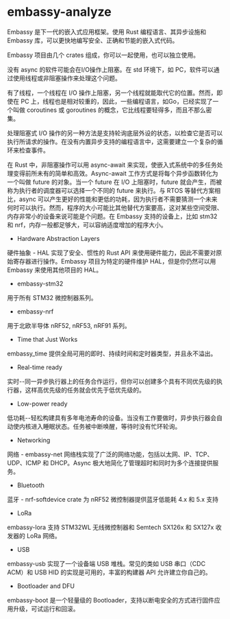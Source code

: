 # embassy-analyze

Embassy 是下一代的嵌入式应用框架。使用 Rust 编程语言、其异步设施和 Embassy 库，可以更快地编写安全、正确和节能的嵌入式代码。

Embassy 项目由几个 crates 组成，你可以一起使用，也可以独立使用。

没有 async 的软件可能会在I/O操作上阻塞。在 std 环境下，如 PC，软件可以通过使用线程或非阻塞操作来处理这个问题。

有了线程，一个线程在 I/O 操作上阻塞，另一个线程就能取代它的位置。然而，即使在 PC 上，线程也是相对较重的，因此，一些编程语言，如Go，已经实现了一个叫做 coroutines 或 goroutines 的概念，它比线程要轻得多，而且不那么密集。

处理阻塞式 I/O 操作的另一种方法是支持轮询底层外设的状态，以检查它是否可以执行所请求的操作。在没有内置异步支持的编程语言中，这需要建立一个复杂的循环来检查事件。

在 Rust 中，非阻塞操作可以用 async-await 来实现，使嵌入式系统中的多任务处理变得前所未有的简单和高效。Async-await 工作方式是将每个异步函数转化为一个叫做 future 的对象。当一个 future 在 I/O 上阻塞时，future 就会产生，而被称为执行者的调度器可以选择一个不同的 future 来执行。与 RTOS 等替代方案相比，async 可以产生更好的性能和更低的功耗，因为执行者不需要猜测一个未来何时可以执行。然而，程序的大小可能比其他替代方案要高，这对某些空间受限、内存非常小的设备来说可能是个问题。在 Embassy 支持的设备上，比如 stm32 和 nrf，内存一般都足够大，可以容纳适度增加的程序大小。

* Hardware Abstraction Layers

硬件抽象 - HAL 实现了安全、惯性的 Rust API 来使用硬件能力，因此不需要对原始寄存器进行操作。Embassy 项目为特定的硬件维护 HAL，但是你仍然可以用 Embassy 来使用其他项目的 HAL。

* embassy-stm32

用于所有 STM32 微控制器系列。

* embassy-nrf

用于北欧半导体 nRF52, nRF53, nRF91 系列。

* Time that Just Works

embassy_time 提供全局可用的即时、持续时间和定时器类型，并且永不溢出。

* Real-time ready

实时--同一异步执行器上的任务合作运行，但你可以创建多个具有不同优先级的执行器，这样高优先级的任务就会优先于低优先级的。

* Low-power ready

低功耗--轻松构建具有多年电池寿命的设备。当没有工作要做时，异步执行器会自动使内核进入睡眠状态。任务被中断唤醒，等待时没有忙环轮询。

* Networking

网络 - embassy-net 网络栈实现了广泛的网络功能，包括以太网、IP、TCP、UDP、ICMP 和 DHCP。Async 极大地简化了管理超时和同时为多个连接提供服务。

* Bluetooth

蓝牙 - nrf-softdevice crate 为 nRF52 微控制器提供蓝牙低能耗 4.x 和 5.x 支持

* LoRa

embassy-lora 支持 STM32WL 无线微控制器和 Semtech SX126x 和 SX127x 收发器的 LoRa 网络。

* USB

embassy-usb 实现了一个设备端 USB 堆栈。常见的类如 USB 串口（CDC ACM）和 USB HID 的实现是可用的，丰富的构建器 API 允许建立你自己的。

* Bootloader and DFU

embassy-boot 是一个轻量级的 Bootloader，支持以断电安全的方式进行固件应用升级，可试运行和回滚。
